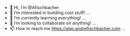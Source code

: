 - 👋 Hi, I’m @Afischbacher
- 👀 I’m interested in building cool stuff! ...
- 🌱 I’m currently learning everything! ...
- 💞️ I’m looking to collaborate on anything! ...
- 📫 How to reach me https://app.andrefischbacher.com ...
